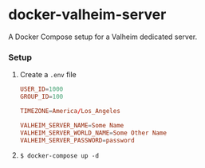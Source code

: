 # docker-valheim-server

A Docker Compose setup for a Valheim dedicated server.

### Setup

1. Create a `.env` file

    ```conf
    USER_ID=1000
    GROUP_ID=100

    TIMEZONE=America/Los_Angeles

    VALHEIM_SERVER_NAME=Some Name
    VALHEIM_SERVER_WORLD_NAME=Some Other Name
    VALHEIM_SERVER_PASSWORD=password
    ```

1. `$ docker-compose up -d`
